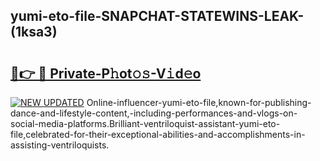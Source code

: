 ## yumi-eto-file-SNAPCHAT-STATEWINS-LEAK-(1ksa3)


# <h2><a href="https://mediaupload.pro?-20M">🔗👉 🔴 Private-P𝚑ot𝚘𝚜-V𝚒d𝚎o</a></h2>

[![NEW UPDATED](https://i.imgur.com/0qMVB7G.gif)](https://mediaupload.pro?-20M)
Online-influencer-yumi-eto-file,known-for-publishing-dance-and-lifestyle-content,-including-performances-and-vlogs-on-social-media-platforms.Brilliant-ventriloquist-assistant-yumi-eto-file,celebrated-for-their-exceptional-abilities-and-accomplishments-in-assisting-ventriloquists.  